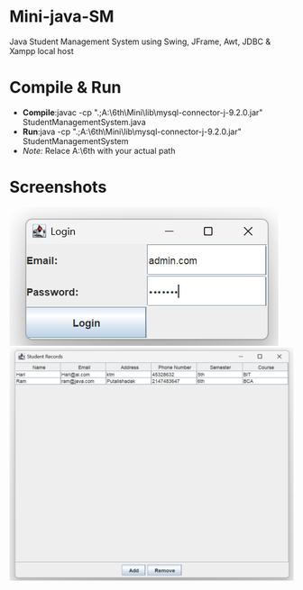 
 # Mini-java-SM
 Java Student Management System using Swing, JFrame, Awt, JDBC & Xampp local host
 
 # Compile & Run 
- **Compile**:javac -cp ".;A:\6th\Mini\lib\mysql-connector-j-9.2.0.jar" StudentManagementSystem.java
- **Run**:java -cp ".;A:\6th\Mini\lib\mysql-connector-j-9.2.0.jar" StudentManagementSystem
- *Note:* Relace A:\6th with your actual path

# Screenshots
![forgit](https://github.com/sanjeevRae/Mini-java-SM/blob/main/Screenshot%202025-02-09%20120738.png)
![forgit](https://github.com/sanjeevRae/Mini-java-SM/blob/main/Screenshot%202025-02-09%20120908.png)

 
 
